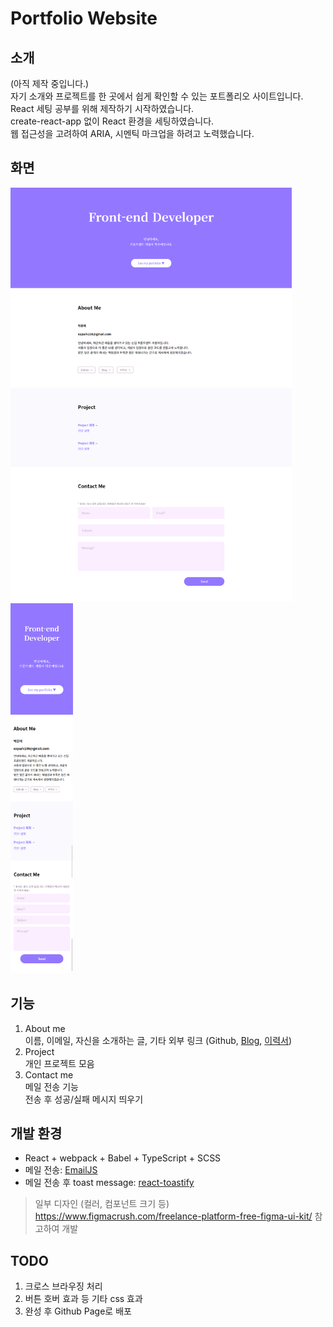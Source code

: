 # Portfolio Website

## 소개
(아직 제작 중입니다.)<br/>
자기 소개와 프로젝트를 한 곳에서 쉽게 확인할 수 있는 포트폴리오 사이트입니다.<br/>
React 세팅 공부를 위해 제작하기 시작하였습니다.<br/>
create-react-app 없이 React 환경을 세팅하였습니다.<br/>
웹 접근성을 고려하여 ARIA, 시멘틱 마크업을 하려고 노력했습니다.

## 화면
<img src="/images/portfolio_desktop.png" width="450px" title="PC 화면 버전" alt="Portfolio PC Ver."></img>
<img src="/images/portfolio_mobile.png" width="100px" title="모바일 화면 버전" alt="Portfolio Mobile Ver."></img>

## 기능
1. About me<br/>
  이름, 이메일, 자신을 소개하는 글, 기타 외부 링크
  (Github,
  [Blog](https://enai.tistory.com/),
  [이력서](https://drive.google.com/file/d/1Lb6sVraf5gBWpA4s9-6u33TFcBO33oxM/view?usp=sharing))
2. Project<br/>
  개인 프로젝트 모음
3. Contact me<br/>
  메일 전송 기능<br/>
  전송 후 성공/실패 메시지 띄우기

## 개발 환경
* React + webpack + Babel + TypeScript + SCSS
* 메일 전송: [EmailJS](https://www.emailjs.com/docs/)
* 메일 전송 후 toast message: [react-toastify](https://fkhadra.github.io/react-toastify/introduction/)

> 일부 디자인 (컬러, 컴포넌트 크기 등) https://www.figmacrush.com/freelance-platform-free-figma-ui-kit/ 참고하여 개발

## TODO
1. 크로스 브라우징 처리
2. 버튼 호버 효과 등 기타 css 효과
3. 완성 후 Github Page로 배포
